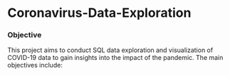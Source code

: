 # Coronavirus-Data-Exploration

### Objective
This project aims to conduct SQL data exploration and visualization of COVID-19 data to gain insights into the impact of the pandemic. The main objectives include:
